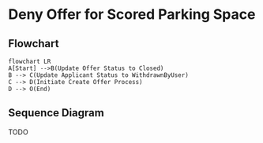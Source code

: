 # Deny Offer for Scored Parking Space

## Flowchart

```mermaid
flowchart LR
A[Start] -->B(Update Offer Status to Closed)
B --> C(Update Applicant Status to WithdrawnByUser)
C --> D(Initiate Create Offer Process)
D --> O(End)

```

## Sequence Diagram

TODO
